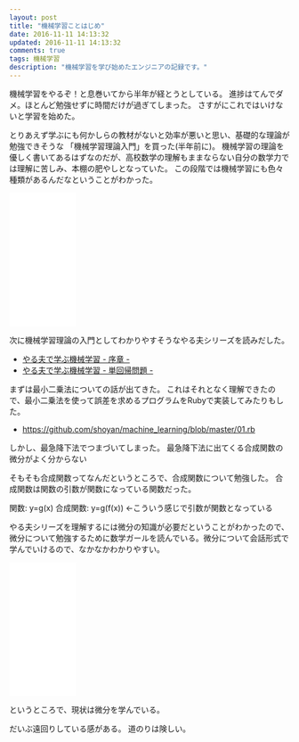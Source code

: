 ```yaml
---
layout: post
title: "機械学習ことはじめ"
date: 2016-11-11 14:13:32
updated: 2016-11-11 14:13:32
comments: true
tags: 機械学習
description: "機械学習を学び始めたエンジニアの記録です。"
---
```


機械学習をやるぞ！と息巻いてから半年が経とうとしている。
進捗はてんでダメ。ほとんど勉強せずに時間だけが過ぎてしまった。
さすがにこれではいけないと学習を始めた。

とりあえず学ぶにも何かしらの教材がないと効率が悪いと思い、基礎的な理論が勉強できそうな 「機械学習理論入門」を買った(半年前に)。
機械学習の理論を優しく書いてあるはずなのだが、高校数学の理解もままならない自分の数学力では理解に苦しみ、本棚の肥やしとなっていた。
この段階では機械学習にも色々種類があるんだなということがわかった。

<iframe style="width:120px;height:240px;" marginwidth="0" marginheight="0" scrolling="no" frameborder="0" src="//rcm-fe.amazon-adsystem.com/e/cm?lt1=_blank&bc1=000000&IS2=1&bg1=FFFFFF&fc1=000000&lc1=0000FF&t=syoyama-22&o=9&p=8&l=as4&m=amazon&f=ifr&ref=as_ss_li_til&asins=4774176982&linkId=f54a583abd60635f4ad56b5e2705933b"></iframe>

次に機械学習理論の入門としてわかりやすそうなやる夫シリーズを読みだした。

- [やる夫で学ぶ機械学習 - 序章 -](http://tkengo.github.io/blog/2016/01/03/yaruo-machine-learning1/)
- [やる夫で学ぶ機械学習 - 単回帰問題 -](http://tkengo.github.io/blog/2016/01/04/yaruo-machine-learning2/)

まずは最小二乗法についての話が出てきた。
これはそれとなく理解できたので、最小二乗法を使って誤差を求めるプログラムをRubyで実装してみたりもした。

- https://github.com/shoyan/machine_learning/blob/master/01.rb

しかし、最急降下法でつまづいてしまった。
最急降下法に出てくる合成関数の微分がよく分からない

そもそも合成関数ってなんだというところで、合成関数について勉強した。
合成関数は関数の引数が関数になっている関数だった。

関数: y=g(x)
合成関数: y=g(f(x)) ←こういう感じで引数が関数となっている

やる夫シリーズを理解するには微分の知識が必要だということがわかったので、微分について勉強するために数学ガールを読んでいる。微分について会話形式で学んでいけるので、なかなかわかりやすい。

<iframe style="width:120px;height:240px;" marginwidth="0" marginheight="0" scrolling="no" frameborder="0" src="//rcm-fe.amazon-adsystem.com/e/cm?lt1=_blank&bc1=000000&IS2=1&bg1=FFFFFF&fc1=000000&lc1=0000FF&t=syoyama-22&o=9&p=8&l=as4&m=amazon&f=ifr&ref=as_ss_li_til&asins=4797382317&linkId=d26bd243cf2a37dd3f63507bea574228"></iframe>

というところで、現状は微分を学んでいる。

だいぶ遠回りしている感がある。
道のりは険しい。
